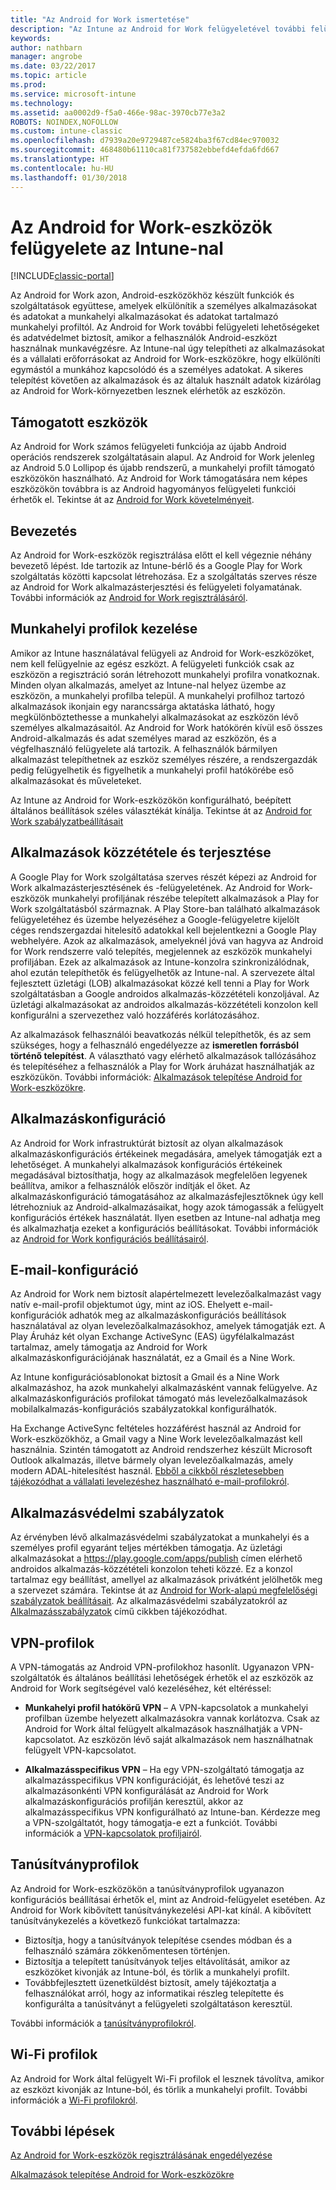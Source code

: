 ```yaml
---
title: "Az Android for Work ismertetése"
description: "Az Intune az Android for Work felügyeletével további felügyeleti lehetőségeket és adatvédelmet biztosít, amikor a felhasználók Android-eszközt használnak munkavégzésre."
keywords: 
author: nathbarn
manager: angrobe
ms.date: 03/22/2017
ms.topic: article
ms.prod: 
ms.service: microsoft-intune
ms.technology: 
ms.assetid: aa0002d9-f5a0-466e-98ac-3970cb77e3a2
ROBOTS: NOINDEX,NOFOLLOW
ms.custom: intune-classic
ms.openlocfilehash: d7939a20e9729487ce5824ba3f67cd84ec970032
ms.sourcegitcommit: 468480b61110ca81f737582ebbefd4efda6fd667
ms.translationtype: HT
ms.contentlocale: hu-HU
ms.lasthandoff: 01/30/2018
---
```

# <a name="manage-android-for-work-devices-with-intune"></a>Az Android for Work-eszközök felügyelete az Intune-nal

[!INCLUDE[classic-portal](../includes/classic-portal.md)]

Az Android for Work azon, Android-eszközökhöz készült funkciók és szolgáltatások együttese, amelyek elkülönítik a személyes alkalmazásokat és adatokat a munkahelyi alkalmazásokat és adatokat tartalmazó munkahelyi profiltól. Az Android for Work további felügyeleti lehetőségeket és adatvédelmet biztosít, amikor a felhasználók Android-eszközt használnak munkavégzésre. Az Intune-nal úgy telepítheti az alkalmazásokat és a vállalati erőforrásokat az Android for Work-eszközökre, hogy elkülöníti egymástól a munkához kapcsolódó és a személyes adatokat. A sikeres telepítést követően az alkalmazások és az általuk használt adatok kizárólag az Android for Work-környezetben lesznek elérhetők az eszközön.

## <a name="supported-devices"></a>Támogatott eszközök

Az Android for Work számos felügyeleti funkciója az újabb Android operációs rendszerek szolgáltatásain alapul. Az Android for Work jelenleg az Android 5.0 Lollipop és újabb rendszerű, a munkahelyi profilt támogató eszközökön használható. Az Android for Work támogatására nem képes eszközökön továbbra is az Android hagyományos felügyeleti funkciói érhetők el. Tekintse át az [Android for Work követelményeit](https://support.google.com/work/android/answer/6174145?hl=en&ref_topic=6151012).

## <a name="onboarding"></a>Bevezetés

Az Android for Work-eszközök regisztrálása előtt el kell végeznie néhány bevezető lépést. Ide tartozik az Intune-bérlő és a Google Play for Work szolgáltatás közötti kapcsolat létrehozása. Ez a szolgáltatás szerves része az Android for Work alkalmazásterjesztési és felügyeleti folyamatának. További információk az [Android for Work regisztrálásáról](/intune-classic/deploy-use/set-up-android-for-work).

## <a name="work-profile-management"></a>Munkahelyi profilok kezelése

Amikor az Intune használatával felügyeli az Android for Work-eszközöket, nem kell felügyelnie az egész eszközt. A felügyeleti funkciók csak az eszközön a regisztráció során létrehozott munkahelyi profilra vonatkoznak. Minden olyan alkalmazás, amelyet az Intune-nal helyez üzembe az eszközön, a munkahelyi profilba települ. A munkahelyi profilhoz tartozó alkalmazások ikonjain egy narancssárga aktatáska látható, hogy megkülönböztethesse a munkahelyi alkalmazásokat az eszközön lévő személyes alkalmazásaitól. Az Android for Work hatókörén kívül eső összes Android-alkalmazás és adat személyes marad az eszközön, és a végfelhasználó felügyelete alá tartozik. A felhasználók bármilyen alkalmazást telepíthetnek az eszköz személyes részére, a rendszergazdák pedig felügyelhetik és figyelhetik a munkahelyi profil hatókörébe eső alkalmazásokat és műveleteket.

Az Intune az Android for Work-eszközökön konfigurálható, beépített általános beállítások széles választékát kínálja. Tekintse át az [Android for Work szabályzatbeállításait](android-for-work-policy-settings-in-microsoft-intune.md)

## <a name="app-publishing-and-distribution"></a>Alkalmazások közzététele és terjesztése

A Google Play for Work szolgáltatása szerves részét képezi az Android for Work alkalmazásterjesztésének és -felügyeletének. Az Android for Work-eszközök munkahelyi profiljának részébe telepített alkalmazások a Play for Work szolgáltatásból származnak. A Play Store-ban található alkalmazások felügyeletéhez és üzembe helyezéséhez a Google-felügyeletre kijelölt céges rendszergazdai hitelesítő adatokkal kell bejelentkezni a Google Play webhelyére. Azok az alkalmazások, amelyeknél jóvá van hagyva az Android for Work rendszerre való telepítés, megjelennek az eszközök munkahelyi profiljában. Ezek az alkalmazások az Intune-konzolra szinkronizálódnak, ahol ezután telepíthetők és felügyelhetők az Intune-nal. A szervezete által fejlesztett üzletági (LOB) alkalmazásokat közzé kell tenni a Play for Work szolgáltatásban a Google androidos alkalmazás-közzétételi konzoljával. Az üzletági alkalmazásokat az androidos alkalmazás-közzétételi konzolon kell konfigurálni a szervezethez való hozzáférés korlátozásához.

Az alkalmazások felhasználói beavatkozás nélkül telepíthetők, és az sem szükséges, hogy a felhasználó engedélyezze az **ismeretlen forrásból történő telepítést**. A választható vagy elérhető alkalmazások tallózásához és telepítéséhez a felhasználók a Play for Work áruházat használhatják az eszközükön. További információk: [Alkalmazások telepítése Android for Work-eszközökre](/intune-classic/deploy-use/android-for-work-apps).

## <a name="app-configuration"></a>Alkalmazáskonfiguráció

Az Android for Work infrastruktúrát biztosít az olyan alkalmazások alkalmazáskonfigurációs értékeinek megadására, amelyek támogatják ezt a lehetőséget. A munkahelyi alkalmazások konfigurációs értékeinek megadásával biztosíthatja, hogy az alkalmazások megfelelően legyenek beállítva, amikor a felhasználók először indítják el őket. Az alkalmazáskonfiguráció támogatásához az alkalmazásfejlesztőknek úgy kell létrehozniuk az Android-alkalmazásaikat, hogy azok támogassák a felügyelt konfigurációs értékek használatát. Ilyen esetben az Intune-nal adhatja meg és alkalmazhatja ezeket a konfigurációs beállításokat. További információk az [Android for Work konfigurációs beállításairól](afw-app-configuration-policy.md).

## <a name="email-configuration"></a>E-mail-konfiguráció

Az Android for Work nem biztosít alapértelmezett levelezőalkalmazást vagy natív e-mail-profil objektumot úgy, mint az iOS. Ehelyett e-mail-konfigurációk adhatók meg az alkalmazáskonfigurációs beállítások használatával az olyan levelezőalkalmazásokhoz, amelyek támogatják ezt. A Play Áruház két olyan Exchange ActiveSync (EAS) ügyfélalkalmazást tartalmaz, amely támogatja az Android for Work alkalmazáskonfigurációjának használatát, ez a Gmail és a Nine Work.

Az Intune konfigurációsablonokat biztosít a Gmail és a Nine Work alkalmazáshoz, ha azok munkahelyi alkalmazásként vannak felügyelve. Az alkalmazáskonfigurációs profilokat támogató más levelezőalkalmazások mobilalkalmazás-konfigurációs szabályzatokkal konfigurálhatók.

Ha Exchange ActiveSync feltételes hozzáférést használ az Android for Work-eszközökhöz, a Gmail vagy a Nine Work levelezőalkalmazást kell használnia. Szintén támogatott az Android rendszerhez készült Microsoft Outlook alkalmazás, illetve bármely olyan levelezőalkalmazás, amely modern ADAL-hitelesítést használ. [Ebből a cikkből részletesebben tájékozódhat a vállalati levelezéshez használható e-mail-profilokról](configure-access-to-corporate-email-using-email-profiles-with-microsoft-intune.md).

## <a name="app-protection-policies"></a>Alkalmazásvédelmi szabályzatok

Az érvényben lévő alkalmazásvédelmi szabályzatokat a munkahelyi és a személyes profil egyaránt teljes mértékben támogatja. Az üzletági alkalmazásokat a https://play.google.com/apps/publish címen elérhető androidos alkalmazás-közzétételi konzolon teheti közzé. Ez a konzol tartalmaz egy beállítást, amellyel az alkalmazások privátként jelölhetők meg a szervezet számára. Tekintse át az [Android for Work-alapú megfelelőségi szabályzatok beállításait](afw-compliance-policy-settings-in-microsoft-intune.md). Az alkalmazásvédelmi szabályzatokról az [Alkalmazásszabályzatok](protect-app-data-using-mobile-app-management-policies-with-microsoft-intune.md) című cikkben tájékozódhat.

## <a name="vpn-profiles"></a>VPN-profilok

A VPN-támogatás az Android VPN-profilokhoz hasonlít. Ugyanazon VPN-szolgáltatók és általános beállítási lehetőségek érhetők el az eszközök az Android for Work segítségével való kezeléséhez, két eltéréssel:

-  **Munkahelyi profil hatókörű VPN** – A VPN-kapcsolatok a munkahelyi profilban üzembe helyezett alkalmazásokra vannak korlátozva. Csak az Android for Work által felügyelt alkalmazások használhatják a VPN-kapcsolatot. Az eszközön lévő saját alkalmazások nem használhatnak felügyelt VPN-kapcsolatot.

-  **Alkalmazásspecifikus VPN** – Ha egy VPN-szolgáltató támogatja az alkalmazásspecifikus VPN konfigurációját, és lehetővé teszi az alkalmazásonkénti VPN konfigurálását az Android for Work alkalmazáskonfigurációs profilján keresztül, akkor az alkalmazásspecifikus VPN konfigurálható az Intune-ban. Kérdezze meg a VPN-szolgáltatót, hogy támogatja-e ezt a funkciót. További információk a [VPN-kapcsolatok profiljairól](vpn-connections-in-microsoft-intune.md).

## <a name="certificate-profiles"></a>Tanúsítványprofilok

Az Android for Work-eszközökön a tanúsítványprofilok ugyanazon konfigurációs beállításai érhetők el, mint az Android-felügyelet esetében. Az Android for Work kibővített tanúsítványkezelési API-kat kínál. A kibővített tanúsítványkezelés a következő funkciókat tartalmazza:

- Biztosítja, hogy a tanúsítványok telepítése csendes módban és a felhasználó számára zökkenőmentesen történjen.
-  Biztosítja a telepített tanúsítványok teljes eltávolítását, amikor az eszközöket kivonják az Intune-ból, és törlik a munkahelyi profilt.
-  Továbbfejlesztett üzenetküldést biztosít, amely tájékoztatja a felhasználókat arról, hogy az informatikai részleg telepítette és konfigurálta a tanúsítványt a felügyeleti szolgáltatáson keresztül.

További információk a [tanúsítványprofilokról](secure-resource-access-with-certificate-profiles.md).

## <a name="wi-fi-profiles"></a>Wi-Fi profilok

Az Android for Work által felügyelt Wi-Fi profilok el lesznek távolítva, amikor az eszközt kivonják az Intune-ból, és törlik a munkahelyi profilt. További információk a [Wi-Fi profilokról](wi-fi-connections-in-microsoft-intune.md).

## <a name="next-steps"></a>További lépések
[Az Android for Work-eszközök regisztrálásának engedélyezése](/intune-classic/deploy-use/set-up-android-for-work)

[Alkalmazások telepítése Android for Work-eszközökre](/intune-classic/deploy-use/android-for-work-apps)
